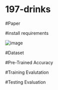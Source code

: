# 197-drinks


#Paper

#install requirements






![image](https://user-images.githubusercontent.com/103951064/166315196-1966f88e-d238-4357-81b9-f10eeeea85ce.png)


#Dataset



#Pre-Trained Accuracy




#Training Evalutation




#Testing Evaluation
